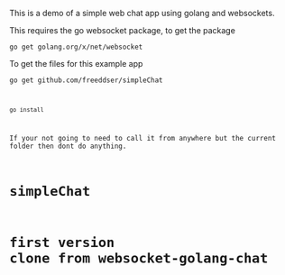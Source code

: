 This is a demo of a simple web chat app using golang and websockets.

This requires the go websocket package, to get the package

<code>go get golang.org/x/net/websocket</code>

To get the files for this example app

<code>go get github.com/freeddser/simpleChat

<code>go install</code>

If your not going to need to call it from anywhere but the current folder then dont do anything.
# simpleChat
# first version clone from websocket-golang-chat